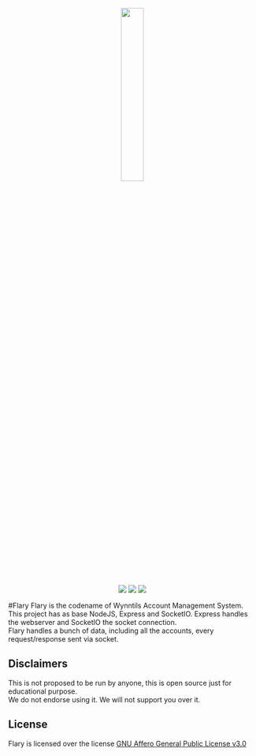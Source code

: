 <p align="center">
<img src="https://cdn.wynntils.com/flary_logo_610x905.png" width=30%>
<br>
<a href="https://discord.gg/ve49m9J"><img src="https://discordapp.com/api/guilds/394189072635133952/widget.png"></a>
<a href="https://github.com/Wynntils/Flary/blob/master/LICENSE"><img src="https://img.shields.io/badge/license-AGLP%203.0-green.svg"></a>
<a href="https://app.snyk.io/org/heyzeer0/project/a6a6a17f-5e3d-4b2f-9f05-8f419bda81a4"><img src="https://snyk.io/test/github/Wynntils/WynntilsAccountsJS/badge.svg?targetFile=package.json"></a>
</p>

#Flary
Flary is the codename of Wynntils Account Management System.<br>
This project has as base NodeJS, Express and SocketIO. Express handles the webserver and SocketIO the socket connection.<br>
Flary handles a bunch of data, including all the accounts, every request/response sent via socket.

## Disclaimers
This is not proposed to be run by anyone, this is open source just for educational purpose.<br>
We do not endorse using it. We will not support you over it.

## License
Flary is licensed over the license <a href="https://github.com/Wynntils/WynntilsAccountsJS/blob/master/LICENSE">GNU Affero General Public License v3.0</a>